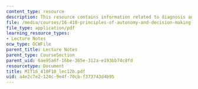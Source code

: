 ```yaml
---
content_type: resource
description: This resource contains information related to diagnosis and mode estimation.
file: /media/courses/16-410-principles-of-autonomy-and-decision-making-fall-2010/a4e2c7e2124c9e4f70cbf373743d4b95_MIT16_410F10_lec12b.pdf
file_type: application/pdf
learning_resource_types:
- Lecture Notes
ocw_type: OCWFile
parent_title: Lecture Notes
parent_type: CourseSection
parent_uid: 6ae95a6f-16be-365e-312a-e193bb74c8fd
resourcetype: Document
title: MIT16_410F10_lec12b.pdf
uid: a4e2c7e2-124c-9e4f-70cb-f373743d4b95
---
```

